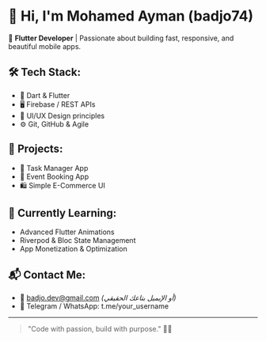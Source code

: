 # 👋 Hi, I'm Mohamed Ayman (badjo74)

🚀 **Flutter Developer** | Passionate about building fast, responsive, and beautiful mobile apps.

## 🛠️ Tech Stack:
- 💙 Dart & Flutter
- 🖥️ Firebase / REST APIs
- 🎨 UI/UX Design principles
- ⚙️ Git, GitHub & Agile

## 📱 Projects:
- 📝 Task Manager App
- 📅 Event Booking App
- 🛍️ Simple E-Commerce UI

## 🌱 Currently Learning:
- Advanced Flutter Animations
- Riverpod & Bloc State Management
- App Monetization & Optimization

## 📬 Contact Me:
- 📧 badjo.dev@gmail.com *(أو الإيميل بتاعك الحقيقي)*
- 📱 Telegram / WhatsApp: t.me/your_username

---

> "Code with passion, build with purpose." 🧠🔥
